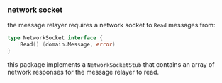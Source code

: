 ### network socket

the message relayer requires a network socket to `Read` messages from:

```go
type NetworkSocket interface {
	Read() (domain.Message, error)
}
```

this package implements a `NetworkSocketStub` that contains an
array of network responses for the message relayer to read.
